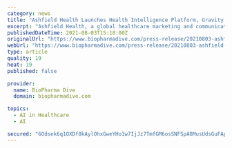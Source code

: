 ```yaml
---
category: news
title: "Ashfield Health Launches Health Intelligence Platform, Gravity.AI"
excerpt: "Ashfield Health, a global healthcare marketing and communications network and part of UDG Healthcare, has launched Gravity.ai, a global healthcare intelligence data platform. The data solution is designed to support pharma,"
publishedDateTime: 2021-08-03T15:18:00Z
originalUrl: "https://www.biopharmadive.com/press-release/20210803-ashfield-health-launches-health-intelligence-platform-gravityai/"
webUrl: "https://www.biopharmadive.com/press-release/20210803-ashfield-health-launches-health-intelligence-platform-gravityai/"
type: article
quality: 19
heat: 19
published: false

provider:
  name: BioPharma Dive
  domain: biopharmadive.com

topics:
  - AI in Healthcare
  - AI

secured: "6Odsek6q1OXDf0kAylOhxGweYHo1w7IjJz7TmfGM6osSNFSpA8MusUdsGuFAp7j7bYC3yRRAI5plX1TncPJhOZvWrLaoiXPyZczSUjv0DcthoViy4HlSuojfdjPklkXh0QWc+uHy+yIJIQ5nKZy+nCYqfrnO4WoLiAASVlR6yZNqRoEacRiKUyX+DToqa/mrXkwVHQDFMz9Q/eCZwb+CnRSy9Zoqm+7evaEL9rYgy5EtS4dcA4b9ZmBW7WsHgxQgv+hDqOtGoH24PMwvU5D3mZkYDkavLg+iE2e8NBwm28zXy0/BHS++pLQ0MfqTDC3JB1EFqjpcmY7r10ZAueM6hVnZnsnnCudod/i67PL5k0Q=;Udj1WgzB7Tu51SONOfMRwQ=="
---
```


